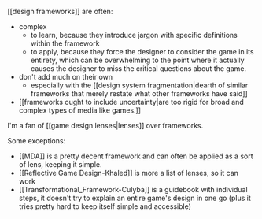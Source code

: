 [[design frameworks]] are often:

 - complex
   - to learn, because they introduce jargon with specific definitions within the framework
   - to apply, because they force the designer to consider the game in its entirety, which can be overwhelming to the point where it actually causes the designer to miss the critical questions about the game.
 - don't add much on their own 
   - especially with the [[design system fragmentation|dearth of similar frameworks that merely restate what other frameworks have said]] 
 - [[frameworks ought to include uncertainty|are too rigid for broad and complex types of media like games.]]

I'm a fan of [[game design lenses|lenses]] over frameworks.

Some exceptions: 

 - [[MDA]] is a pretty decent framework and can often be applied as a sort of lens, keeping it simple. 
 - [[Reflective Game Design-Khaled]] is more a list of lenses, so it can work
 - [[Transformational_Framework-Culyba]] is a guidebook with individual steps, it doesn't try to explain an entire game's design in one go (plus it tries pretty hard to keep itself simple and accessible)

